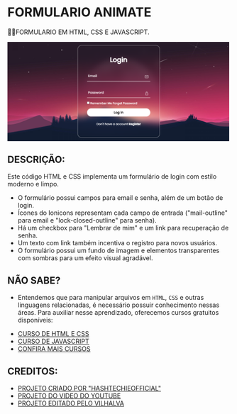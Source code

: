 # FORMULARIO ANIMATE
👨‍🏫FORMULARIO EM HTML, CSS E JAVASCRIPT.

<img src="FOTO.png" align="center" width="500"> <br>

## DESCRIÇÃO:
Este código HTML e CSS implementa um formulário de login com estilo moderno e limpo.

* O formulário possui campos para email e senha, além de um botão de login.
* Ícones do Ionicons representam cada campo de entrada ("mail-outline" para email e "lock-closed-outline" para senha).
* Há um checkbox para "Lembrar de mim" e um link para recuperação de senha.
* Um texto com link também incentiva o registro para novos usuários.
* O formulário possui um fundo de imagem e elementos transparentes com sombras para um efeito visual agradável.

## NÃO SABE?
- Entendemos que para manipular arquivos em `HTML`, `CSS` e outras linguagens relacionadas, é necessário possuir conhecimento nessas áreas. Para auxiliar nesse aprendizado, oferecemos cursos gratuitos disponíveis:
* [CURSO DE HTML E CSS](https://github.com/VILHALVA/CURSO-DE-HTML-E-CSS)
* [CURSO DE JAVASCRIPT](https://github.com/VILHALVA/CURSO-DE-JAVASCRIPT)
* [CONFIRA MAIS CURSOS](https://github.com/VILHALVA?tab=repositories&q=+topic:CURSO)

## CREDITOS:
- [PROJETO CRIADO POR "HASHTECHIEOFFICIAL"](https://github.com/Hashtechieofficial/Form-)
- [PROJETO DO VIDEO DO YOUTUBE](https://youtu.be/1H-vSHVOxoU?si=whEl5e2-uSEEv1ey)
- [PROJETO EDITADO PELO VILHALVA](https://github.com/VILHALVA)







